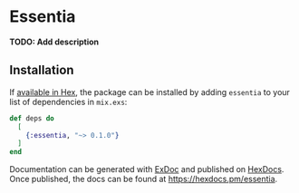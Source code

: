# Essentia

**TODO: Add description**

## Installation

If [available in Hex](https://hex.pm/docs/publish), the package can be installed
by adding `essentia` to your list of dependencies in `mix.exs`:

```elixir
def deps do
  [
    {:essentia, "~> 0.1.0"}
  ]
end
```

Documentation can be generated with [ExDoc](https://github.com/elixir-lang/ex_doc)
and published on [HexDocs](https://hexdocs.pm). Once published, the docs can
be found at <https://hexdocs.pm/essentia>.

